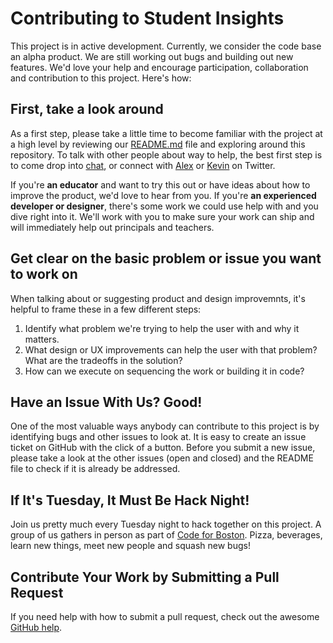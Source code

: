 # Contributing to Student Insights

This project is in active development.  Currently, we consider the code base an alpha product. We are still working out bugs and building out new features.  We'd love your help and encourage participation, collaboration and contribution to this project.  Here's how: 

## First, take a look around

As a first step, please take a little time to become familiar with the project at a high level by reviewing our [README.md](README.md) file and exploring around this repository.  To talk with other people about way to help, the best first step is to come drop into [chat](https://cfb-public.slack.com/messages/somerville-schools/), or connect with [Alex](https://twitter.com/alexsoble) or [Kevin](https://twitter.com/krob) on Twitter. 

If you're **an educator** and want to try this out or have ideas about how to improve the product, we'd love to hear from you.  If you're **an experienced developer or designer**, there's some work we could use help with and you dive right into it.  We'll work with you to make sure your work can ship and will immediately help out principals and teachers.

## Get clear on the basic problem or issue you want to work on

When talking about or suggesting product and design improvemnts, it's helpful to frame these in a few different steps:
  1. Identify what problem we're trying to help the user with and why it matters.
  2. What design or UX improvements can help the user with that problem? What are the tradeoffs in the solution?
  3. How can we execute on sequencing the work or building it in code?

## Have an Issue With Us?  Good! 

One of the most valuable ways anybody can contribute to this project is by identifying bugs and other issues to look at.  It is easy to create an issue ticket on GitHub with the click of a button. Before you submit a new issue, please take a look at the other issues (open and closed) and the README file to check if it is already be addressed.  

## If It's Tuesday, It Must Be Hack Night! 

Join us pretty much every Tuesday night to hack together on this project.  A group of us gathers in person as part of [Code for Boston](http://www.codeforboston.org).  Pizza, beverages, learn new things, meet new people and squash new bugs! 

## Contribute Your Work by Submitting a Pull Request 

If you need help with how to submit a pull request, check out the awesome [GitHub help](https://help.github.com/articles/using-pull-requests/).

